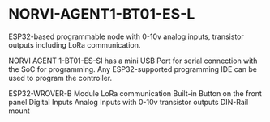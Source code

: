 # NORVI-AGENT1-BT01-ES-L
ESP32-based programmable node with 0-10v analog inputs, transistor outputs including LoRa communication.

NORVI AGENT 1-BT01-ES-SI has a mini USB Port for serial connection with the SoC for programming. 
Any ESP32-supported programming IDE can be used to program the controller.

ESP32-WROVER-B Module
LoRa communication
Built-in Button on the front panel
Digital Inputs
Analog Inputs with 0-10v
transistor outputs
DIN-Rail mount
